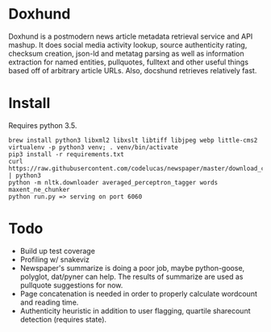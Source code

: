 # Doxhund
Doxhund is a postmodern news article metadata retrieval service and API mashup. It does social media activity lookup, source authenticity rating, checksum creation, json-ld and metatag parsing as well as information extraction for named entities, pullquotes, fulltext and other useful things based off of arbitrary article URLs. Also, docshund retrieves relatively fast.

# Install
Requires python 3.5.

```
brew install python3 libxml2 libxslt libtiff libjpeg webp little-cms2
virtualenv -p python3 venv; . venv/bin/activate
pip3 install -r requirements.txt
curl https://raw.githubusercontent.com/codelucas/newspaper/master/download_corpora.py | python3
python -m nltk.downloader averaged_perceptron_tagger words maxent_ne_chunker
python run.py => serving on port 6060
```

# Todo
* Build up test coverage
* Profiling w/ snakeviz
* Newspaper's summarize is doing a poor job, maybe python-goose, polyglot, dat/pyner can help.
The results of summarize are used as pullquote suggestions for now.
* Page concatenation is needed in order to properly calculate wordcount and reading time.
* Authenticity heuristic in addition to user flagging, quartile sharecount detection (requires state).

